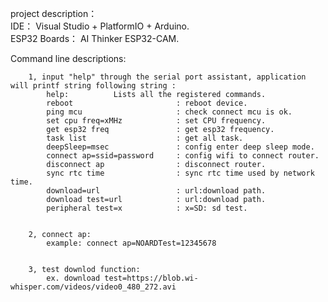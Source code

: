 project description：  
		IDE： Visual Studio + PlatformIO + Arduino.  
		ESP32 Boards： AI Thinker ESP32-CAM.  
		
Command line descriptions:  

		1, input "help" through the serial port assistant, application will printf string following string :  
			help:          Lists all the registered commands.  
			reboot                       : reboot device.  
			ping mcu                     : check connect mcu is ok.  
			set cpu freq=xMHz            : set CPU frequency.  
			get esp32 freq               : get esp32 frequency.  
			task list                    : get all task.  
			deepSleep=msec               : config enter deep sleep mode.  
			connect ap=ssid=password     : config wifi to connect router.  
			disconnect ap                : disconnect router.  
			sync rtc time                : sync rtc time used by network time.  
			download=url                 : url:download path.  
			download test=url            : url:download path.  
			peripheral test=x            : x=SD: sd test.  
			
			
		2, connect ap:  
			example: connect ap=NOARDTest=12345678  
			
			
		3, test downlod function:  
			ex. download test=https://blob.wi-whisper.com/videos/video0_480_272.avi
			

	
	
	